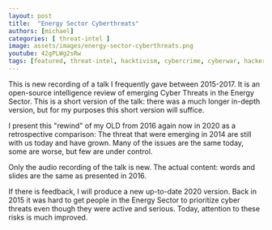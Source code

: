 ```yaml
---
layout: post
title:  "Energy Sector Cyberthreats"
authors: [michael]
categories: [ threat-intel ]
image: assets/images/energy-sector-cyberthreats.png
youtube: 42gPLWg2sRw
tags: [featured, threat-intel, hacktivism, cybercrime, cyberwar, hackers]
---
```

This is new recording of a talk I frequently gave between 2015-2017. It is an open-source intelligence review of emerging Cyber Threats in the Energy Sector. This is a short version of the talk: there was a much longer in-depth version, but for my purposes this short version will suffice.

I present this "rewind" of my OLD from 2016 again now in 2020 as a retrospective comparison: The threat that were emerging in 2014 are still with us today and have grown. Many of the issues are the same today, some are worse, but few are under control.

Only the audio recording of the talk is new. The actual content: words and slides are the same as presented in 2016.

If there is feedback, I will produce a new up-to-date 2020 version. Back in 2015 it was hard to get people in the Energy Sector to prioritize cyber threats even though they were active and serious. Today, attention to these risks is much improved.
